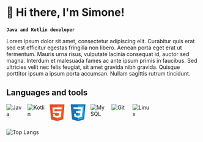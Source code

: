 # 🎸 Hi there, I'm Simone! 

**`Java and Kotlin developer`**

Lorem ipsum dolor sit amet, consectetur adipiscing elit. Curabitur quis erat sed est efficitur egestas fringilla non libero. Aenean porta eget erat ut fermentum. Mauris urna risus, vulputate lacinia consequat id, auctor sed magna. Interdum et malesuada fames ac ante ipsum primis in faucibus. Sed ultricies velit nec felis feugiat, sit amet gravida nibh gravida. Quisque porttitor ipsum a ipsum porta accumsan. Nullam sagittis rutrum tincidunt.


## Languages and tools
<img align="left" alt="Java" width="45px" style="padding-right:10px;" src="https://cdn.jsdelivr.net/gh/devicons/devicon/icons/java/java-original.svg"/>
<img align="left" alt="Kotlin" width="45px" style="padding-right:10px;" src="https://cdn.jsdelivr.net/gh/devicons/devicon@latest/icons/kotlin/kotlin-original.svg"/>
<img align="left" alt="HTML" width="45px" style="padding-right:10px;" src="https://github.com/devicons/devicon/blob/v2.16.0/icons/html5/html5-original.svg"/>
<img align="left" alt="CSS" width="45px" style="padding-right:10px;" src="https://github.com/devicons/devicon/blob/v2.16.0/icons/css3/css3-original.svg"/>
<img align="left" alt="MySQL" width="45px" style="padding-right:10px;" src="https://cdn.jsdelivr.net/gh/devicons/devicon@latest/icons/mysql/mysql-original.svg"/>
<img align="left" alt="Git" width="45px" style="padding-right:10px;" src="https://cdn.jsdelivr.net/gh/devicons/devicon/icons/git/git-original.svg" />
<img align="left" alt="Linux" width="45px" style="padding-right:10px;" src="https://cdn.jsdelivr.net/gh/devicons/devicon/icons/linux/linux-original.svg" />

<br>
<br>
<br>

![Top Langs](https://github-readme-stats.vercel.app/api/top-langs/?username=smnprn&layout=compact&theme=github_dark)

<!--
**smnprn/smnprn** is a ✨ _special_ ✨ repository because its `README.md` (this file) appears on your GitHub profile.

Here are some ideas to get you started:

- 🔭 I’m currently working on ...
- 🌱 I’m currently learning ...
- 👯 I’m looking to collaborate on ...
- 🤔 I’m looking for help with ...
- 💬 Ask me about ...
- 📫 How to reach me: ...
- 😄 Pronouns: ...
- ⚡ Fun fact: ...
-->
